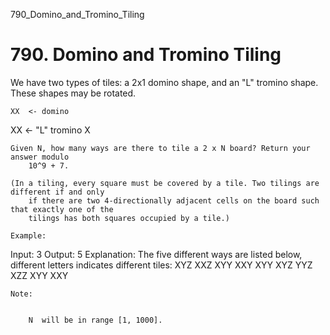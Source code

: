 790_Domino_and_Tromino_Tiling
# 790. Domino and Tromino Tiling

We have two types of tiles: a 2x1 domino shape, and an "L" tromino shape. These
        shapes may be rotated.

    XX  <- domino

XX  <- "L" tromino
X

    Given N, how many ways are there to tile a 2 x N board? Return your answer modulo
        10^9 + 7.

    (In a tiling, every square must be covered by a tile. Two tilings are different if and only
        if there are two 4-directionally adjacent cells on the board such that exactly one of the
        tilings has both squares occupied by a tile.)

    Example:
Input: 3
Output: 5
Explanation:
The five different ways are listed below, different letters indicates different tiles:
XYZ XXZ XYY XXY XYY
XYZ YYZ XZZ XYY XXY

    Note:

    
        N  will be in range [1, 1000].